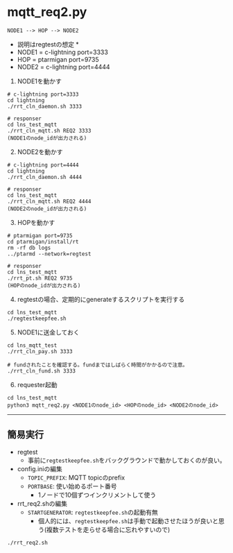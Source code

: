 # mqtt_req2.py

`NODE1 --> HOP --> NODE2`

* 説明はregtestの想定
  * 
* NODE1 = c-lightning port=3333
* HOP = ptarmigan port=9735
* NODE2 = c-lightning port=4444

1. NODE1を動かす

```
# c-lightning port=3333
cd lightning
./rrt_cln_daemon.sh 3333

# responser
cd lns_test_mqtt
./rrt_cln_mqtt.sh REQ2 3333
(NODE1のnode_idが出力される)
```

2. NODE2を動かす

```
# c-lightning port=4444
cd lightning
./rrt_cln_daemon.sh 4444

# responser
cd lns_test_mqtt
./rrt_cln_mqtt.sh REQ2 4444
(NODE2のnode_idが出力される)
```

3. HOPを動かす

```
# ptarmigan port=9735
cd ptarmigan/install/rt
rm -rf db logs
../ptarmd --network=regtest

# responser
cd lns_test_mqtt
./rrt_pt.sh REQ2 9735
(HOPのnode_idが出力される)
```

4. regtestの場合、定期的にgenerateするスクリプトを実行する

```
cd lns_test_mqtt
./regtestkeepfee.sh
```

5. NODE1に送金しておく

```
cd lns_mqtt_test
./rrt_cln_pay.sh 3333

# fundされたことを確認する。fundまではしばらく時間がかかるので注意。
./rrt_cln_fund.sh 3333
```

6. requester起動

```
cd lns_test_mqtt
python3 mqtt_req2.py <NODE1のnode_id> <HOPのnode_id> <NODE2のnode_id>
```

----

## 簡易実行

* regtest
  * 事前に`regtestkeepfee.sh`をバックグラウンドで動かしておくのが良い。
* config.iniの編集
  * `TOPIC_PREFIX`: MQTT topicのprefix
  * `PORTBASE`: 使い始めるポート番号
    * 1ノードで10個ずつインクリメントして使う
* rrt_req2.shの編集
  * `STARTGENERATOR`: `regtestkeepfee.sh`の起動有無
    * 個人的には、`regtestkeepfee.sh`は手動で起動させたほうが良いと思う(複数テストを走らせる場合に忘れやすいので)

```bash
./rrt_req2.sh
```
